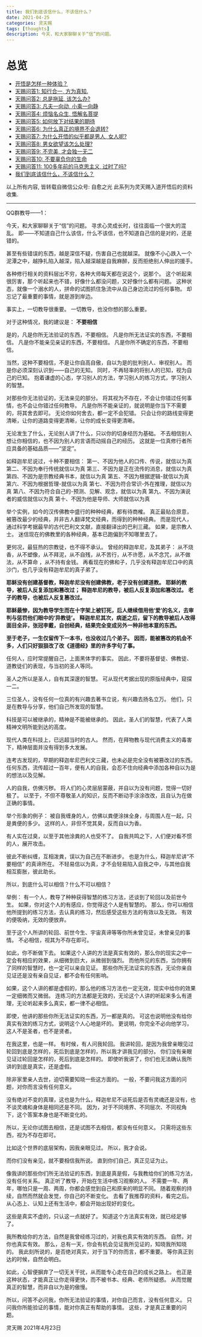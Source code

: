```yaml
---
title: 我们到底该信什么，不该信什么？
date: 2021-04-25
categories: 灵天赐
tags: [thoughts]
description: 今天，和大家聊聊关于“信”的问题。
---
```



# 总览
- [开悟是怎样一种体验？](https://draapho.github.io/2021/04/05/2110-satori2/)
- [天赐问答1: 知行合一, 方为真知.](https://draapho.github.io/2021/04/14/2111-answer1/)
- [天赐问答2: 总是拖延, 该怎么办?](https://draapho.github.io/2021/04/15/2112-answer2/)
- [天赐问答3: 凡夫一向动, 小乘一向静](https://draapho.github.io/2021/04/16/2113-answer3/)
- [天赐问答4: 烦恼名众生, 悟解名菩提](https://draapho.github.io/2021/04/17/2114-answer4/)
- [天赐问答5: 如何放下对结果的期待](https://draapho.github.io/2021/04/18/2115-answer5/)
- [天赐问答6: 为什么真正的境界不会退转?](https://draapho.github.io/2021/04/19/2116-answer6/)
- [天赐问答7: 为什么开悟的似乎都是男人, 女人呢?](https://draapho.github.io/2021/04/20/2117-answer7/)
- [天赐问答8: 男女欲望该怎么处理?](https://draapho.github.io/2021/04/21/2118-answer8/)
- [天赐问答9: 不完美, 才会独一无二](https://draapho.github.io/2021/04/22/2119-answer9/)
- [天赐问答10: 不要辜负你的生命](https://draapho.github.io/2021/04/23/2120-answer10/)
- [天赐问答11: 100多年前的马克思主义, 过时了吗?](https://draapho.github.io/2021/04/24/2121-answer11/)
- [我们到底该信什么，不该信什么？](https://draapho.github.io/2021/04/25/2122-believe/)



以上所有内容, 皆转载自微信公众号: 自愈之光
此系列为灵天赐入道开悟后的资料收集.

------------------------
QQ群教导——1：

今天，和大家聊聊关于“信”的问题。
寻求心灵成长时，往往面临一个很大的混乱。
即——不知道自己什么该信，什么不该信，也不知道自己信的是对的，还是错的。

甚至有些错误的东西，越是深信不疑，伤害自己也就越深。
就像不小心跌入一个泥潭之中，越挣扎陷入越深，陷入越深越是自我麻醉，反而拒绝别人伸出的援手。

各种修行相关的资料层出不穷，各种大师每天都在说这个，说那个。
这个听起来很厉害，那个听起来也不错，好像什么都没问题，又好像什么都有问题。
这种状态，就像一个溺水的人，拼命的试图抓住急流中从自己身边流过的任何事物。
却忘记了最重要的事情，就是游到岸边。

事实上，一切教导很重要。
一切教导，也没你想的那么重要。

对于这种情况，我的建议是：
**不要相信**

是的，凡是你所无法验证的东西，不要相信。
凡是你所无法证实的东西，不要相信。
凡是你不能亲见亲证的东西，不要相信。
凡是你所不确定的东西，不要相信。

当然，这种不要相信，不是让你自高自傲，自以为是的批判别人、审视别人。
而是你必须深刻认识到——自己的无知。
同时，不再轻率的将别人的已知，视为自己的已知。
抱着谦虚的心态，学习别人的方法，学习别人的练习方式，学习别人的智慧。

对那些你无法验证的，无法亲见的部分。
将其视为不存在，不会让你错过任何事情，也不会让你错过任何教导。
凡是你所不能亲证的，就说明是你当下不需要的，将其舍去即可。
无论你如何舍去，都一定不会犯错。
只会让你的路线变得更清晰，让你的道路变得更清晰，让你的成长变得更清晰。

无论发生了什么，无论别人讲了什么，只以你的切身经历为基础。
不去相信别人想让你相信的，也不因为别人的言语而动摇自己的经历。
这就是一位真修行者所应具备的基础品质——“坚定”。

如释迦牟尼说过，十种不要相信：
第一、不因为他人的口传、传说，就信以为真
第二、不因为奉行传统就信以为真
第三、不因为是正在流传的消息，就信以为真
第四、不因为是宗教经典书本，就信以为真
第五、不因为根据逻辑-就信以为真
第六、不因为根据哲理-就信以为真
第七、不因为符合常识-外在推理，就信以为真
第八、不因为符合自己的-预测、见解、观念，就信以为真
第九、不因为演说者的威信就信以为真
第十、不因为他是导师、大师就信以为真

举个实例，如今的汉传佛教中盛行的种种经典，都有待商榷。
真正最贴合原意，被篡改最少的经典，并非古人翻译梵文经典，而得到的种种经典。
而是现代人，通过科学考据最早的古代巴利文文献，直接翻译出的巴利三藏。
如果，是宗教人士。
迷信现在的佛教里的各种经典，基本已跑偏到不知哪里去了。

更何况，最狂热的宗教徒，也不得不承认。
曾经的释迦牟尼，及其弟子：
从不烧香，从不塑像，从不拜泥，从不自残，从不苦行，从不许愿，从不念咒，从不做法，从不算命 ，从不持有金钱。
再看现在的佛和子，几乎没有释迦牟尼口中的真沙门，也几乎没有释迦牟尼的真子弟了。

**耶稣没有创建基督教，释迦牟尼没有创建佛教，老子没有创建道教。**
**耶稣的教导，被后人反复添加和篡改过；**
**释迦牟尼的教导，被后人反复添加和篡改过。**
**老子的教导，也被后人反复篡改过。**

**耶稣最惨，因为教导学生而在十字架上被钉死，后人继续借用他‘爱’的名义，去审判与惩罚他们眼中的‘异教徒’。**
**释迦牟尼其次，病逝之后，留下的教导被后人改得面目全非，张冠李戴，自创经典，结果完全变成另外一种非他本意的东西。**

**至于老子，一生仅留传下一本书，也没收过几个弟子。**
**因而，能被篡改的机会不多，人们只好狠狠改了改《道德经》里的许多字句了事。**

任何人，应时常提醒自己，上面黑体字的事实。
因此，不要将基督徒、佛教徒、道教徒们的表现，与当初的圣人等同。

圣人之所以是圣人，自有其深邃的智慧。
可从现代考据出现的原版经典中，窥探一二。

三位圣人，没有任何一位真的有兴趣去著书立说，有兴趣去扬名立万。
他们，只是在教导与分享，他们自己所发现的智慧。

科技是可以被继承的，精神是不能被继承的。
因此，圣人们的智慧，代表了人类精神文明所能到达的高度。

现代人类在科技上，已远超当时的古人。
然而，在拜物教与现代消费主义的毒害下，精神层面并没有得到多大发展。

连考古发现的，早期的释迦牟尼巴利文三藏，也未必是完全没有被篡改过的东西。
任何东西，流传超过一百年，便有人的自我，会忍不住向经典中添加各种自以为是的想法以及见解。

人的自我，仿佛污秽。
将人们的心灵层层蒙蔽，并自以为没有问题，觉得一切好极了。
以至于，不但不尊敬圣人的知识，反而不断动手涂涂改改，且自认为在做正确的事情。

举个形象的例子：
被自我缠身的人，仿佛以粪便涂抹全身，与周围人在一起，只是粪便的多少。
这样的人，非但不觉其臭，反而自以为香。

有人实在过臭，以至于其他涂粪的人也受不了。
自我共鸣之下，人们便对看不惯的人，展开攻击。

彼此不断纠缠，互相泼粪，误以为自己在不断进步。
也是为什么，释迦牟尼讲“不要相信” 的真谛所在。
不轻易信以为真，才不会轻易陷入自我之中，与其他自我相互膨胀，彼此助长。

所以，到底什么可以相信？什么不可以相信？

举例：
有一个人，教导了种种获得智慧的练习方法，还谈到了轮回以及前世今生。
如果，你对这个人的有感应，你觉得这个人是有智慧的。
那么，你可以相信他所提到的练习方法，去认真的练习，然后感受这些方法的有效以及无效。
有效的便吸纳，无效的便放弃。

至于这个人所讲的轮回、前世今生、宇宙真谛等等你所未曾见证，未曾亲见的事情。
不必相信，视其为不存在即可。

如此，你不断做下去。
如果这个人讲的方法是真实有效的，那么你的现实之中一定会有相应的效果，从细微到巨大，从微弱到强烈。
而他所见的东西，当你拥有了同样的智慧时，也一定可以亲自见证。
那些你所无法证实的东西，无论你亲自见证还是没有亲自见证，都不会有任何影响。

如果，这个人讲的都是虚假的，那么他的练习方法也一定无效，现实中给你的效果一定细微而又微弱。
连练习的方法都是无效的，无论这个人讲的听起来多么有道理，无论听起来多么真实，都一律不必相信。

即使，他讲的那些你所无法证实的东西，万一都是真的。
可这也说明他没有给你真实有效的练习方式，说明这个人心地是坏的。
更说明，你完全不必向他学习，这人不是圣者，也不是贤者。

在我这里，也是一样。
有时候，有人问我轮回。
我讲轮回，是因为我曾亲眼见过轮回到底是怎样的，死后到底是怎样的，所以我才讲我见的部分。
你们没有亲眼见证过轮回是怎样的，死后到底是怎样的。
即使听我讲了，你们也无法确认我所讲的到底是真实，还是虚假。

除非家里亲人去世，迫切需要知晓一些这方面的。
一般，不要问我这方面的问题，对你而言没有任何意义。

没有绝对不变的真理，这也是为什么，释迦牟尼不谈死后是否有灵魂还是没有，也不谈灵魂和身体是相同还是不同。
因为，对于不同境界、不同层次、不同视角下，这个答案本身也是不断变化的。

所以，无论你试图去相信，还是试图不去相信，都没有任何意义。
只需将这些东西，视为不存在即可。

比如这个世界的底层架构，因我亲眼见过。
所以，我才会说。

而你们没有亲见，就不要相信我所说。
直到你们自己，真正见证为止。

像我讲的那些你们所无法验证的东西，到底是真是假，与我教给你们的练习方法，没有任何关系。
真正听了教导，开始在生活中练习观察的人。
不需要一年、两年，哪怕只是一周、两周，你都会感觉到自己和原来的明显不同。
随着观察的持续，自然而然就会发觉，你自己的不断变化。
去看了我推荐的资料，看完之后。
从心态上、认知上还有生活中，都会开始出现好的变化。

这些是真实不虚的，只认这一点就好了。
知道这个方法真实有效，就已经足够了。

我所教给你的方法，自然是我曾经练习过的，对我也真实有效的东西。
自然，对你也真实有效。
那么，总有一天，你会有机会见证我所见证的，知晓我所知晓的。
我此刻所说的，是否绝对真实，对于当下的你而言，都不重要。
等你真正到达的时候，自然会明白。

如此，心智便摒弃了一切无关干扰，从而能专心走在自己的成长之路上。
也正是这种状态，才能真正让你走得更快，而不被书本、经典、老师所疑惑。
从而觉醒真正的智慧，而非自以为是的傲慢。

所以，问答不必问我，你所无法验证的事情，对你自己而言，没有任何意义。
只问我你所能验证的事情，能对你真正有帮助的事情。
这些，才是真正重要的问题。


灵天赐
2021年4月23日
